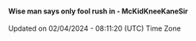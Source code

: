 #### Wise man says only fool rush in - McKidKneeKaneSir
Updated on 02/04/2024 - 08:11:20 (UTC) Time Zone
